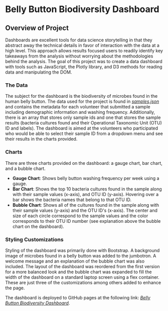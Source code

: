 # **Belly Button Biodiversity Dashboard**

## **Overview of Project**
Dashboards are excellent tools for data science storytelling in that they
abstract away the technical details in favor of interaction with the data at a
high level. This approach allows results focused users to readily identify key
takeaways from the analysis without worrying about the methodologies behind the
analysis. The goal of this project was to create a data dashboard with tools
such as JavaScript, the Plotly library, and D3 methods for reading data and
manipulating the DOM.

### **The Data**
The subject for the dashboard is the biodiversity of microbes found in the human
belly button. The data used for the project is found in
*[samples.json](https://github.com/cdpeters/biodiversity-dashboard-plotly/blob/main/static/data/samples.json)*
and contains the metadata for each volunteer that submitted a sample including
demographic information and washing frequency. Additionally, there is an array
that stores only sample ids and one that stores the sample results (bacteria
cultures found and their Operational Taxonomic Unit (OTU) ID and labels). The
dashboard is aimed at the volunteers who participated who would be able to
select their sample ID from a dropdown menu and see their results in the charts
provided.

### **Charts**
There are three charts provided on the dashboard: a gauge chart, bar chart, and
a bubble chart.
- **Gauge Chart**: Shows belly button washing frequency per week using a gauge.
- **Bar Chart**: Shows the top 10 bacteria cultures found in the sample along
  with their sample values (x-axis), and OTU ID (y-axis). Hovering over a bar
  shows the bacteria names that belong to that OTU ID.
- **Bubble Chart**: Shows all of the cultures found in the sample along with
  their sample values (y-axis) and the OTU ID's (x-axis). The center and size of
  each circle correspond to the sample values and the color corresponds to their
  OTU ID number (see explanation above the bubble chart on the dashboard).

### **Styling Customizations**
Styling of the dashboard was primarily done with Bootstrap. A background image
of microbes found in a belly button was added to the jumbotron. A welcome
message and an explanation of the bubble chart was also included. The layout of
the dashboard was reordered from the first version for a more balanced look and
the bubble chart was expanded to fill the width of the dashboard on a standard
laptop screen using a flex container. These are just three of the customizations
among others added to enhance the page.

The dashboard is deployed to GitHub pages at the following link: *[Belly Button Biodiversity Dashboard](https://cdpeters.github.io/biodiversity-dashboard-plotly/)*.
